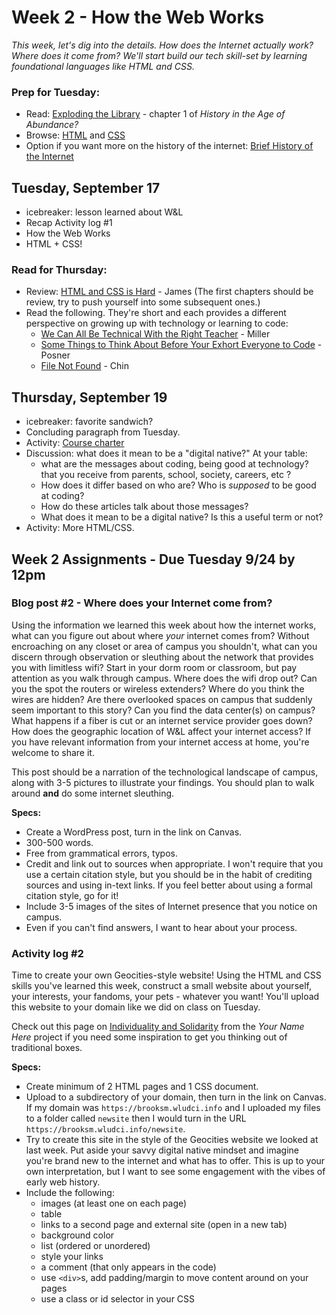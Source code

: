 # Week 2 - How the Web Works

*This week, let's dig into the details. How does the Internet actually work? Where does it come from? We'll start build our tech skill-set by learning foundational languages like HTML and CSS.*

### Prep for Tuesday: 

* Read: [Exploding the Library](https://ebookcentral.proquest.com/lib/wlu/reader.action?docID=5732673&ppg=46) - chapter 1 of *History in the Age of Abundance?*
* Browse: [HTML](https://www.w3schools.com/html/default.asp) and [CSS](https://www.w3schools.com/css/default.asp)
* Option if you want more on the history of the internet: [Brief History of the Internet](https://www.internetsociety.org/internet/history-internet/brief-history-internet/)

## Tuesday, September 17
* icebreaker: lesson learned about W&L
* Recap Activity log #1 
* How the Web Works
* HTML + CSS! 


### Read for Thursday:
* Review: [HTML and CSS is Hard](https://internetingishard.netlify.app/html-and-css/) - James (The first chapters should be review, try to push yourself into some subsequent ones.)
* Read the following. They're short and each provides a different perspective on growing up with technology or learning to code: 
	* [We Can All Be Technical With the Right Teacher](https://recompilermag.com/issues/issue-0/we-can-all-be-technical-with-the-right-teacher/) - Miller
	* [Some Things to Think About Before Your Exhort Everyone to Code](http://miriamposner.com/blog/some-things-to-think-about-before-you-exhort-everyone-to-code/) - Posner
	* [File Not Found](https://www.theverge.com/22684730/students-file-folder-directory-structure-education-gen-z) - Chin


## Thursday, September 19
* icebreaker: favorite sandwich?
* Concluding paragraph from Tuesday.
* Activity: [Course charter](https://wlu.app.box.com/notes/1425263356541)
* Discussion: what does it mean to be a "digital native?" At your table:
	* what are the messages about coding, being good at technology? that you receive from parents, school, society, careers, etc ? 
	* How does it differ based on who are? Who is *supposed* to be good at coding? 
	* How do these articles talk about those messages? 
	* What does it mean to be a digital native? Is this a useful term or not? 
* Activity: More HTML/CSS.  

## Week 2 Assignments - Due Tuesday 9/24 by 12pm


### Blog post #2 - Where does your Internet come from?

Using the information we learned this week about how the internet works, what can you figure out about where *your* internet comes from? Without encroaching on any closet or area of campus you shouldn't, what can you discern through observation or sleuthing about the network that provides you with limitless wifi? Start in your dorm room or classroom, but pay attention as you walk through campus. Where does the wifi drop out? Can you the spot the routers or wireless extenders? Where do you think the wires are hidden? Are there overlooked spaces on campus that suddenly seem important to this story? Can you find the data center(s) on campus? What happens if a fiber is cut or an internet service provider goes down? How does the geographic location of W&L affect your internet access? If you have relevant information from your internet access at home, you're welcome to share it. 

This post should be a narration of the technological landscape of campus, along with 3-5 pictures to illustrate your findings. You should plan to walk around **and** do some internet sleuthing.

**Specs:**

* Create a WordPress post, turn in the link on Canvas.
* 300-500 words.
* Free from grammatical errors, typos. 
* Credit and link out to sources when appropriate. I won't require that you use a certain citation style, but you should be in the habit of crediting sources and using in-text links. If you feel better about using a formal citation style, go for it! 
* Include 3-5 images of the sites of Internet presence that you notice on campus. 
* Even if you can't find answers, I want to hear about your process. 


### Activity log #2

Time to create your own Geocities-style website! Using the HTML and CSS skills you've learned this week, construct a small website about yourself, your interests, your fandoms, your pets - whatever you want! You'll upload this website to your domain like we did on class on Tuesday.

Check out this page on [Individuality and Solidarity](https://yournamehere.scholarslab.org/individuality-solidarity/) from the *Your Name Here* project if you need some inspiration to get you thinking out of traditional boxes.

**Specs:**

* Create minimum of 2 HTML pages and 1 CSS document. 
* Upload to a subdirectory of your domain, then turn in the link on Canvas. If my domain was `https://brooksm.wludci.info` and I uploaded my files to a folder called `newsite` then I would turn in the URL `https://brooksm.wludci.info/newsite`. 
* Try to create this site in the style of the Geocities website we looked at last week. Put aside your savvy digital native mindset and imagine you're brand new to the internet and what has to offer. This is up to your own interpretation, but I want to see some engagement with the vibes of early web history. 
* Include the following:
	* images (at least one on each page)
	* table
	* links to a second page and external site (open in a new tab)
	* background color
	* list (ordered or  unordered)
	* style your links
	* a comment (that only appears in the code)
	* use `<div>`s, add padding/margin to move content around on your pages
	* use a class or id selector in your CSS 
